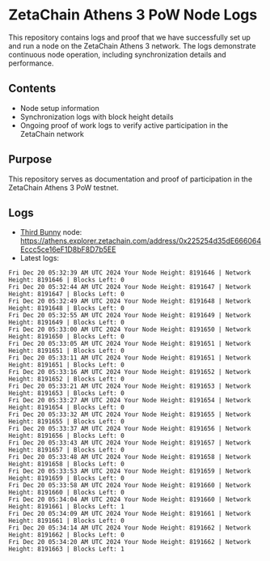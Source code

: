 # ZetaChain Athens 3 PoW Node Logs
This repository contains logs and proof that we have successfully set up and run a node on the ZetaChain Athens 3 network. The logs demonstrate continuous node operation, including synchronization details and performance.

## Contents
- Node setup information
- Synchronization logs with block height details
- Ongoing proof of work logs to verify active participation in the ZetaChain network

## Purpose
This repository serves as documentation and proof of participation in the ZetaChain Athens 3 PoW testnet.

## Logs

- [Third Bunny](https://thirdbunny.xyz/) node: https://athens.explorer.zetachain.com/address/0x225254d35dE666064Eccc5ce16eF1D8bF8D7b5EE
- Latest logs:
```
Fri Dec 20 05:32:39 AM UTC 2024 Your Node Height: 8191646 | Network Height: 8191646 | Blocks Left: 0
Fri Dec 20 05:32:44 AM UTC 2024 Your Node Height: 8191647 | Network Height: 8191647 | Blocks Left: 0
Fri Dec 20 05:32:49 AM UTC 2024 Your Node Height: 8191648 | Network Height: 8191648 | Blocks Left: 0
Fri Dec 20 05:32:55 AM UTC 2024 Your Node Height: 8191649 | Network Height: 8191649 | Blocks Left: 0
Fri Dec 20 05:33:00 AM UTC 2024 Your Node Height: 8191650 | Network Height: 8191650 | Blocks Left: 0
Fri Dec 20 05:33:05 AM UTC 2024 Your Node Height: 8191651 | Network Height: 8191651 | Blocks Left: 0
Fri Dec 20 05:33:11 AM UTC 2024 Your Node Height: 8191651 | Network Height: 8191651 | Blocks Left: 0
Fri Dec 20 05:33:16 AM UTC 2024 Your Node Height: 8191652 | Network Height: 8191652 | Blocks Left: 0
Fri Dec 20 05:33:21 AM UTC 2024 Your Node Height: 8191653 | Network Height: 8191653 | Blocks Left: 0
Fri Dec 20 05:33:27 AM UTC 2024 Your Node Height: 8191654 | Network Height: 8191654 | Blocks Left: 0
Fri Dec 20 05:33:32 AM UTC 2024 Your Node Height: 8191655 | Network Height: 8191655 | Blocks Left: 0
Fri Dec 20 05:33:37 AM UTC 2024 Your Node Height: 8191656 | Network Height: 8191656 | Blocks Left: 0
Fri Dec 20 05:33:43 AM UTC 2024 Your Node Height: 8191657 | Network Height: 8191657 | Blocks Left: 0
Fri Dec 20 05:33:48 AM UTC 2024 Your Node Height: 8191658 | Network Height: 8191658 | Blocks Left: 0
Fri Dec 20 05:33:53 AM UTC 2024 Your Node Height: 8191659 | Network Height: 8191659 | Blocks Left: 0
Fri Dec 20 05:33:58 AM UTC 2024 Your Node Height: 8191660 | Network Height: 8191660 | Blocks Left: 0
Fri Dec 20 05:34:04 AM UTC 2024 Your Node Height: 8191660 | Network Height: 8191661 | Blocks Left: 1
Fri Dec 20 05:34:09 AM UTC 2024 Your Node Height: 8191661 | Network Height: 8191661 | Blocks Left: 0
Fri Dec 20 05:34:14 AM UTC 2024 Your Node Height: 8191662 | Network Height: 8191662 | Blocks Left: 0
Fri Dec 20 05:34:20 AM UTC 2024 Your Node Height: 8191662 | Network Height: 8191663 | Blocks Left: 1
```
